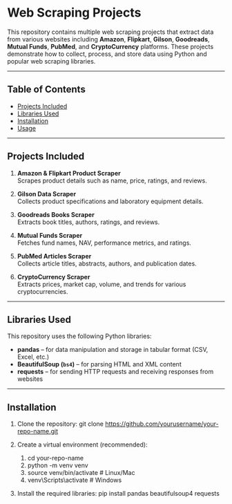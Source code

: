 # Web Scraping Projects

This repository contains multiple web scraping projects that extract data from various websites including **Amazon**, **Flipkart**, **Gilson**, **Goodreads**, **Mutual Funds**, **PubMed**, and **CryptoCurrency** platforms. These projects demonstrate how to collect, process, and store data using Python and popular web scraping libraries.

---

## Table of Contents

- [Projects Included](#projects-included)  
- [Libraries Used](#libraries-used)  
- [Installation](#installation)  
- [Usage](#usage)  

---

## Projects Included

1. **Amazon & Flipkart Product Scraper**  
   Scrapes product details such as name, price, ratings, and reviews.  

2. **Gilson Data Scraper**  
   Collects product specifications and laboratory equipment details.  

3. **Goodreads Books Scraper**  
   Extracts book titles, authors, ratings, and reviews.  

4. **Mutual Funds Scraper**  
   Fetches fund names, NAV, performance metrics, and ratings.  

5. **PubMed Articles Scraper**  
   Collects article titles, abstracts, authors, and publication dates.  

6. **CryptoCurrency Scraper**  
   Extracts prices, market cap, volume, and trends for various cryptocurrencies.  

---

## Libraries Used

This repository uses the following Python libraries:

- **pandas** – for data manipulation and storage in tabular format (CSV, Excel, etc.)  
- **BeautifulSoup (`bs4`)** – for parsing HTML and XML content  
- **requests** – for sending HTTP requests and receiving responses from websites  

---

## Installation

1. Clone the repository:
git clone https://github.com/yourusername/your-repo-name.git

3. Create a virtual environment (recommended):
   1. cd your-repo-name
   2. python -m venv venv
   3. source venv/bin/activate  # Linux/Mac
   4. venv\Scripts\activate     # Windows

4. Install the required libraries:
pip install pandas beautifulsoup4 requests
